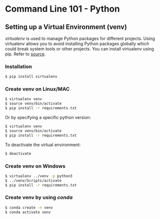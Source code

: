 # Command Line 101 - Python

## Setting up a Virtual Environment (venv)

_virtualenv_ is used to manage Python packages for different projects. Using virtualenv allows you to avoid installing Python packages globally which could break system tools or other projects. You can install virtualenv using pip. Refer to [source](https://packaging.python.org/guides/installing-using-pip-and-virtual-environments/).

### Installation
```bash  
$ pip install virtualenv
```
### Create venv on Linux/MAC
```bash   
$ virtualenv venv 
$ source venv/bin/activate 
$ pip install -r requirements.txt
```
Or by specifying a specific python version:
```bash   
$ virtualenv venv 
$ source venv/bin/activate 
$ pip install -r requirements.txt
```
To deactivate the virtual environment:
```bash   
$ deactivate
```
### Create venv on Windows
```bash
$ virtualenv ../venv -p python3
$ ../venv/Scripts/activate
$ pip install -r requirements.txt
```
### Create venv by using *conda*
```bash
$ conda create -n venv          
$ conda activate venv   
```
